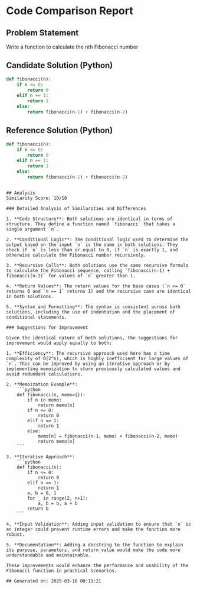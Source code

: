# Code Comparison Report

## Problem Statement
Write a function to calculate the nth Fibonacci number
## Candidate Solution (Python)
```Python
def fibonacci(n):
    if n <= 0:
        return 0
    elif n == 1:
        return 1
    else:
        return fibonacci(n-1) + fibonacci(n-2)
```

## Reference Solution (Python)
```Python
def fibonacci(n):
    if n <= 0:
        return 0
    elif n == 1:
        return 1
    else:
        return fibonacci(n-1) + fibonacci(n-2)
```
```

## Analysis
Similarity Score: 10/10

### Detailed Analysis of Similarities and Differences

1. **Code Structure**: Both solutions are identical in terms of structure. They define a function named `fibonacci` that takes a single argument `n`.

2. **Conditional Logic**: The conditional logic used to determine the output based on the input `n` is the same in both solutions. They check if `n` is less than or equal to 0, if `n` is exactly 1, and otherwise calculate the Fibonacci number recursively.

3. **Recursive Calls**: Both solutions use the same recursive formula to calculate the Fibonacci sequence, calling `fibonacci(n-1) + fibonacci(n-2)` for values of `n` greater than 1.

4. **Return Values**: The return values for the base cases (`n <= 0` returns 0 and `n == 1` returns 1) and the recursive case are identical in both solutions.

5. **Syntax and Formatting**: The syntax is consistent across both solutions, including the use of indentation and the placement of conditional statements.

### Suggestions for Improvement

Given the identical nature of both solutions, the suggestions for improvement would apply equally to both:

1. **Efficiency**: The recursive approach used here has a time complexity of O(2^n), which is highly inefficient for large values of `n`. This can be improved by using an iterative approach or by implementing memoization to store previously calculated values and avoid redundant calculations.

2. **Memoization Example**:
    ```python
    def fibonacci(n, memo={}):
        if n in memo:
            return memo[n]
        if n <= 0:
            return 0
        elif n == 1:
            return 1
        else:
            memo[n] = fibonacci(n-1, memo) + fibonacci(n-2, memo)
            return memo[n]
    ```

3. **Iterative Approach**:
    ```python
    def fibonacci(n):
        if n <= 0:
            return 0
        elif n == 1:
            return 1
        a, b = 0, 1
        for _ in range(2, n+1):
            a, b = b, a + b
        return b
    ```

4. **Input Validation**: Adding input validation to ensure that `n` is an integer could prevent runtime errors and make the function more robust.

5. **Documentation**: Adding a docstring to the function to explain its purpose, parameters, and return value would make the code more understandable and maintainable.

These improvements would enhance the performance and usability of the Fibonacci function in practical scenarios.

## Generated on: 2025-03-16 08:13:21

